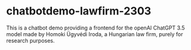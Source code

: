 # chatbotdemo-lawfirm-2303
This is a chatbot demo providing a frontend for the openAI ChatGPT 3.5 model made by Homoki Ügyvédi Iroda, a Hungarian law firm, purely for research purposes.
